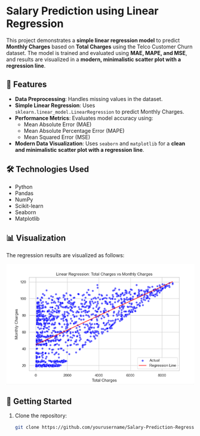 # Salary Prediction using Linear Regression

This project demonstrates a **simple linear regression model** to predict **Monthly Charges** based on **Total Charges** using the Telco Customer Churn dataset. The model is trained and evaluated using **MAE, MAPE, and MSE**, and results are visualized in a **modern, minimalistic scatter plot with a regression line**.

## 📌 Features
- **Data Preprocessing**: Handles missing values in the dataset.
- **Simple Linear Regression**: Uses `sklearn.linear_model.LinearRegression` to predict Monthly Charges.
- **Performance Metrics**: Evaluates model accuracy using:
  - Mean Absolute Error (MAE)
  - Mean Absolute Percentage Error (MAPE)
  - Mean Squared Error (MSE)
- **Modern Data Visualization**: Uses `seaborn` and `matplotlib` for a **clean and minimalistic scatter plot with a regression line**.

## 🛠 Technologies Used
- Python
- Pandas
- NumPy
- Scikit-learn
- Seaborn
- Matplotlib

## 📊 Visualization
The regression results are visualized as follows:

![Regression Plot](image.png)

## 🚀 Getting Started
1. Clone the repository:
   ```bash
   git clone https://github.com/yourusername/Salary-Prediction-Regression.git
